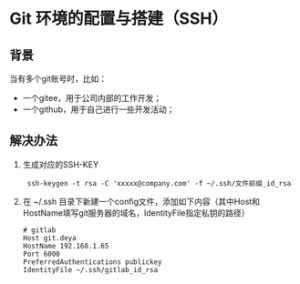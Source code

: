 # Git 环境的配置与搭建（SSH）

## 背景

当有多个git账号时，比如：

- 一个gitee，用于公司内部的工作开发；
-  一个github，用于自己进行一些开发活动；

## 解决办法

1. 生成对应的SSH-KEY

    ` ssh-keygen -t rsa -C 'xxxxx@company.com' -f ~/.ssh/文件前缀_id_rsa`

2. 在 ~/.ssh 目录下新建一个config文件，添加如下内容（其中Host和HostName填写git服务器的域名，IdentityFile指定私钥的路径）

    ```
    # gitlab
    Host git.deya
    HostName 192.168.1.65
    Port 6000
    PreferredAuthentications publickey
    IdentityFile ~/.ssh/gitlab_id_rsa
    ```
